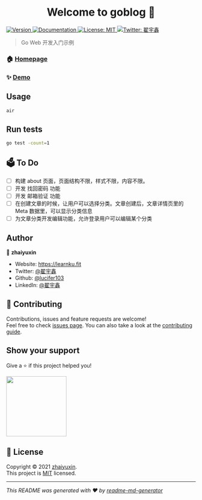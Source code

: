 <h1 align="center">Welcome to goblog 👋</h1>
<p>
  <a href="https://www.npmjs.com/package/goblog" target="_blank">
    <img alt="Version" src="https://img.shields.io/npm/v/goblog.svg">
  </a>
  <a href="https://goblog/learnku.fit" target="_blank">
    <img alt="Documentation" src="https://img.shields.io/badge/documentation-yes-brightgreen.svg" />
  </a>
  <a href="https://opensource.org/licenses/MIT" target="_blank">
    <img alt="License: MIT" src="https://img.shields.io/badge/License-MIT-yellow.svg" />
  </a>
  <a href="https://twitter.com/E7aVnOvQH8Fv9zT" target="_blank">
    <img alt="Twitter: 翟宇鑫" src="https://img.shields.io/twitter/follow/翟宇鑫.svg?style=social" />
  </a>
</p>

> Go Web 开发入门示例

### 🏠 [Homepage](https://goblog/learnku.fit)

### ✨ [Demo](https://goblog/learnku.fit)

## Usage

```sh
air
```

## Run tests

```sh
go test -count=1
```

## 🗳 To Do

- [ ] 构建 about 页面，页面结构不限，样式不限，内容不限。
- [ ] 开发 找回密码 功能
- [ ] 开发 邮箱验证 功能
- [ ] 在创建文章的时候，让用户可以选择分类。文章创建后，文章详情页里的 Meta 数据里，可以显示分类信息
- [ ] 为文章分类开发编辑功能，允许登录用户可以编辑某个分类

## Author

👤 **zhaiyuxin**

- Website: https://learnku.fit
- Twitter: [@翟宇鑫](https://twitter.com/E7aVnOvQH8Fv9zT)
- Github: [@lucifer103](https://github.com/lucifer103)
- LinkedIn: [@翟宇鑫](https://www.linkedin.com/in/%E5%AE%87%E9%91%AB-%E7%BF%9F-4322ba174/)

## 🤝 Contributing

Contributions, issues and feature requests are welcome!<br />Feel free to check [issues page](https://github.com/lucifer103/goblog/issues). You can also take a look at the [contributing guide](https://github.com/lucifer103/goblog/pulls).

## Show your support

Give a ⭐️ if this project helped you!

<a href="https://www.patreon.com/翟宇鑫">
  <img src="https://c5.patreon.com/external/logo/become_a_patron_button@2x.png" width="160">
</a>

## 📝 License

Copyright © 2021 [zhaiyuxin](https://github.com/lucifer103).<br />
This project is [MIT](https://opensource.org/licenses/MIT) licensed.

---

_This README was generated with ❤️ by [readme-md-generator](https://github.com/kefranabg/readme-md-generator)_
